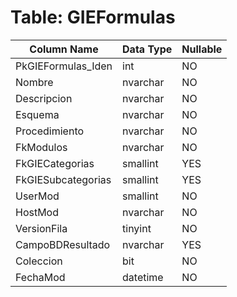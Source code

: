 # Table: GIEFormulas

| Column Name | Data Type | Nullable |
|-------------|-----------|----------|
| PkGIEFormulas_Iden | int | NO |
| Nombre | nvarchar | NO |
| Descripcion | nvarchar | NO |
| Esquema | nvarchar | NO |
| Procedimiento | nvarchar | NO |
| FkModulos | nvarchar | NO |
| FkGIECategorias | smallint | YES |
| FkGIESubcategorias | smallint | YES |
| UserMod | smallint | NO |
| HostMod | nvarchar | NO |
| VersionFila | tinyint | NO |
| CampoBDResultado | nvarchar | YES |
| Coleccion | bit | NO |
| FechaMod | datetime | NO |
